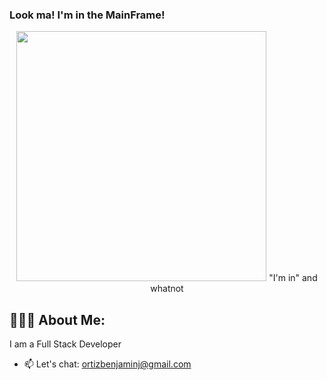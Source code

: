### Look ma! I'm in the MainFrame!

<div id="header" align="center">
   <img src="https://media.giphy.com/media/VHHxxFAeLaYzS/giphy.gif" width="400"/>
   "I'm in" and whatnot
</div>


## 👨🏽‍💻 About Me:
I am a Full Stack Developer

<div id="header" align="center">


  
</div>

<div id="showcase">
  
</div>

- 📫 Let's chat: ortizbenjaminj@gmail.com


<!--
**Benjamin-Ortiz/Benjamin-Ortiz** is a ✨ _special_ ✨ repository because its `README.md` (this file) appears on your GitHub profile.

Here are some ideas to get you started:

- 🔭 I’m currently working on my GaymeStop App.
- 🌱 I’m learning Mobile App Deployment and Cloud Tech
- 👯 I’m looking to collaborate on ...
- 🤔 I’m looking for help with ...
- 💬 Ask me about ...
- 📫 Let's chat: ortizbenjaminj@gmail.com
- 😄 Pronouns: ...
- ⚡ Fun fact: ...
-->
